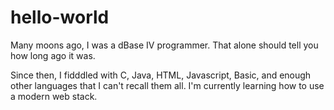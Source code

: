 # hello-world

Many moons ago, I was a dBase IV programmer.  That alone should tell you how long ago it was.  

Since then, I fidddled with C, Java, HTML, Javascript, Basic, and enough other languages that I can't recall them all.  I'm currently learning how to use a modern web stack.
